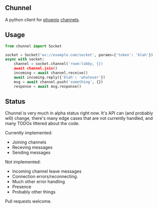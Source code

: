Chunnel
---

A python client for [phoenix](http://www.phoenixframework.org/)
[channels](http://www.phoenixframework.org/docs/channels).

Usage
---

```python
from chunnel import Socket

socket = Socket('ws://example.com/socket', params={'token': 'blah'})
async with socket:
    channel = socket.channel('room:lobby, {})
    await channel.join()
    incoming = await channel.receive()
    await incoming.reply({'blah': 'whatever'})
    msg = await channel.push('something', {})
    response = await msg.response()
```

Status
---

Chunnel is very much in alpha status right now. It's API can (and probably will)
change, there's many edge cases that are not currently handled, and many TODOs
littered about the code.

Currently implemented:

- Joining channels
- Receving messages
- Sending messages

Not implemented:

- Incoming channel leave messages
- Connection errors/reconnecting.
- Much other error handling
- Presence
- Probably other things

Pull requests welcome.
